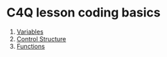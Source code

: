# C4Q lesson coding basics

1. [Variables](variables.md)
2. [Control Structure](controlstructure.md)
2. [Functions](functions.md)